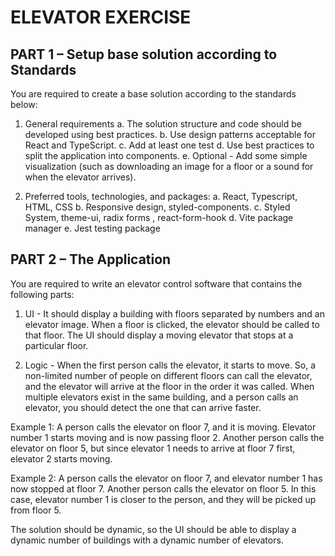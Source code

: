 # ELEVATOR EXERCISE



## PART 1 – Setup base solution according to Standards
You are required to create a base solution according to the standards below:



1. General requirements
a. The solution structure and code should be developed using best practices.
b. Use design patterns acceptable for React and TypeScript.
c. Add at least one test
d. Use best practices to split the application into components.
e. Optional - Add some simple visualization (such as downloading an image for a floor or a sound for when the elevator arrives).



2. Preferred tools, technologies, and packages:
a. React, Typescript, HTML, CSS
b. Responsive design, styled-components.
c. Styled System, theme-ui, radix forms , react-form-hook
d. Vite package manager
e. Jest testing package



## PART 2 – The Application



You are required to write an elevator control software that contains the following parts:



1. UI - It should display a building with floors separated by numbers and an elevator image. When a floor is clicked, the elevator should be called to that floor. The UI should display a moving elevator that stops at a particular floor.



2. Logic - When the first person calls the elevator, it starts to move. So, a non-limited number of people on different floors can call the elevator, and the elevator will arrive at the floor in the order it was called. When multiple elevators exist in the same building, and a person calls an elevator, you should detect the one that can arrive faster.



Example 1:
A person calls the elevator on floor 7, and it is moving. Elevator number 1 starts moving and is now passing floor 2. Another person calls the elevator on floor 5, but since elevator 1 needs to arrive at floor 7 first, elevator 2 starts moving.



Example 2:
A person calls the elevator on floor 7, and elevator number 1 has now stopped at floor 7. Another person calls the elevator on floor 5. In this case, elevator number 1 is closer to the person, and they will be picked up from floor 5.



The solution should be dynamic, so the UI should be able to display a dynamic number of buildings with a dynamic
number of elevators.
